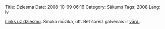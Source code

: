 Title: Dziesma
Date: 2008-10-09 06:16
Category: Sākums
Tags: 2008
Lang: lv

[Links uz dziesmu](http://www.youtube.com/watch?v=XnXRfhIDLtA). Smuka mūzika, utt. Bet šoreiz galvenais ir [vārdi](http://www.lyricsmode.com/lyrics/m/mgmt/time_to_pretend.html).
